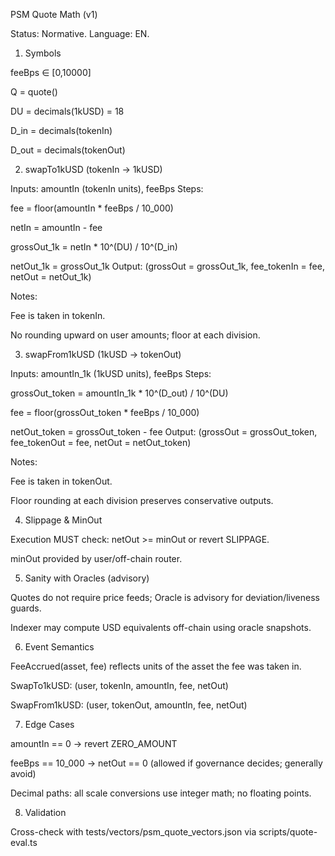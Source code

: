 
PSM Quote Math (v1)

Status: Normative. Language: EN.

1) Symbols

feeBps ∈ [0,10000]

Q = quote()

DU = decimals(1kUSD) = 18

D_in = decimals(tokenIn)

D_out = decimals(tokenOut)

2) swapTo1kUSD (tokenIn -> 1kUSD)

Inputs: amountIn (tokenIn units), feeBps
Steps:

fee = floor(amountIn * feeBps / 10_000)

netIn = amountIn - fee

grossOut_1k = netIn * 10^(DU) / 10^(D_in)

netOut_1k = grossOut_1k
Output: (grossOut = grossOut_1k, fee_tokenIn = fee, netOut = netOut_1k)

Notes:

Fee is taken in tokenIn.

No rounding upward on user amounts; floor at each division.

3) swapFrom1kUSD (1kUSD -> tokenOut)

Inputs: amountIn_1k (1kUSD units), feeBps
Steps:

grossOut_token = amountIn_1k * 10^(D_out) / 10^(DU)

fee = floor(grossOut_token * feeBps / 10_000)

netOut_token = grossOut_token - fee
Output: (grossOut = grossOut_token, fee_tokenOut = fee, netOut = netOut_token)

Notes:

Fee is taken in tokenOut.

Floor rounding at each division preserves conservative outputs.

4) Slippage & MinOut

Execution MUST check: netOut >= minOut or revert SLIPPAGE.

minOut provided by user/off-chain router.

5) Sanity with Oracles (advisory)

Quotes do not require price feeds; Oracle is advisory for deviation/liveness guards.

Indexer may compute USD equivalents off-chain using oracle snapshots.

6) Event Semantics

FeeAccrued(asset, fee) reflects units of the asset the fee was taken in.

SwapTo1kUSD: (user, tokenIn, amountIn, fee, netOut)

SwapFrom1kUSD: (user, tokenOut, amountIn, fee, netOut)

7) Edge Cases

amountIn == 0 → revert ZERO_AMOUNT

feeBps == 10_000 → netOut == 0 (allowed if governance decides; generally avoid)

Decimal paths: all scale conversions use integer math; no floating points.

8) Validation

Cross-check with tests/vectors/psm_quote_vectors.json via scripts/quote-eval.ts
